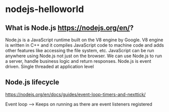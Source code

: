 # nodejs-helloworld

## What is Node.js <https://nodejs.org/en/>?

Node.js is a JavaScript runtime built on the V8 engine by Google.
V8 engine is written in C++ and it compiles JavaScript code to machine code and adds other features like accessing the file system, etc.
JavaScript can be run anywhere using Node.js not just on the browser.
We can use Node.js to run a server, handle business logic and return responses.
Node.js is event driven.
Single threaded at application level

## Node.js lifecycle

<https://nodejs.org/en/docs/guides/event-loop-timers-and-nexttick/>

Event loop --> Keeps on running as there are event listeners registered  
